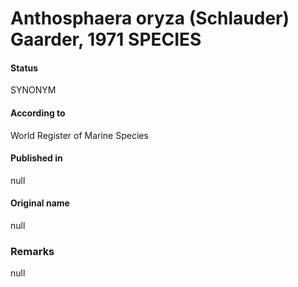 Anthosphaera oryza (Schlauder) Gaarder, 1971 SPECIES
=======

#### Status
SYNONYM

#### According to
World Register of Marine Species

#### Published in
null

#### Original name
null

### Remarks
null